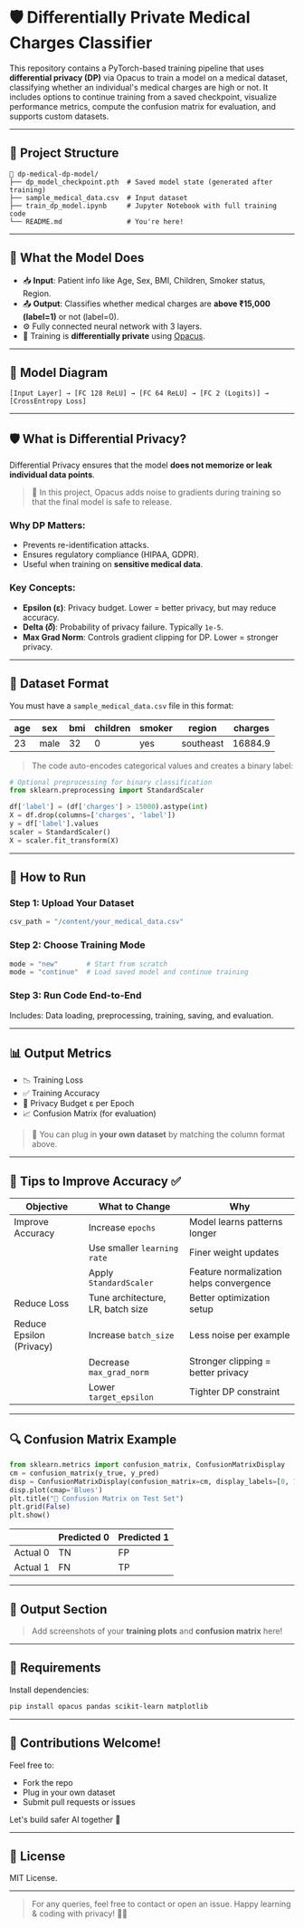 # 🛡️ Differentially Private Medical Charges Classifier

&#x20;&#x20;

This repository contains a PyTorch-based training pipeline that uses **differential privacy (DP)** via Opacus to train a model on a medical dataset, classifying whether an individual's medical charges are high or not. It includes options to continue training from a saved checkpoint, visualize performance metrics, compute the confusion matrix for evaluation, and supports custom datasets.

---

## 📂 Project Structure

```
📁 dp-medical-dp-model/
├── dp_model_checkpoint.pth  # Saved model state (generated after training)
├── sample_medical_data.csv  # Input dataset
├── train_dp_model.ipynb     # Jupyter Notebook with full training code
└── README.md                # You're here!
```

---

## 🧠 What the Model Does

- 📥 **Input**: Patient info like Age, Sex, BMI, Children, Smoker status, Region.
- 📤 **Output**: Classifies whether medical charges are **above ₹15,000 (label=1)** or not (label=0).
- ⚙️ Fully connected neural network with 3 layers.
- 🔐 Training is **differentially private** using [Opacus](https://opacus.ai/).

---

## 🧰 Model Diagram

```text
[Input Layer] → [FC 128 ReLU] → [FC 64 ReLU] → [FC 2 (Logits)] → [CrossEntropy Loss]
```

---

## 🛡️ What is Differential Privacy?

Differential Privacy ensures that the model **does not memorize or leak individual data points**.

> 🔐 In this project, Opacus adds noise to gradients during training so that the final model is safe to release.

### Why DP Matters:

- Prevents re-identification attacks.
- Ensures regulatory compliance (HIPAA, GDPR).
- Useful when training on **sensitive medical data**.

### Key Concepts:

- **Epsilon (ε)**: Privacy budget. Lower = better privacy, but may reduce accuracy.
- **Delta (𝛿)**: Probability of privacy failure. Typically `1e-5`.
- **Max Grad Norm**: Controls gradient clipping for DP. Lower = stronger privacy.

---

## 🧪 Dataset Format

You must have a `sample_medical_data.csv` file in this format:

| age | sex  | bmi | children | smoker | region    | charges |
| --- | ---- | --- | -------- | ------ | --------- | ------- |
| 23  | male | 32  | 0        | yes    | southeast | 16884.9 |

> The code auto-encodes categorical values and creates a binary label:

```python
# Optional preprocessing for binary classification
from sklearn.preprocessing import StandardScaler

df['label'] = (df['charges'] > 15000).astype(int)
X = df.drop(columns=['charges', 'label'])
y = df['label'].values
scaler = StandardScaler()
X = scaler.fit_transform(X)
```

---

## 🚀 How to Run

### Step 1: Upload Your Dataset

```python
csv_path = "/content/your_medical_data.csv"
```

### Step 2: Choose Training Mode

```python
mode = "new"       # Start from scratch
mode = "continue"  # Load saved model and continue training
```

### Step 3: Run Code End-to-End

Includes: Data loading, preprocessing, training, saving, and evaluation.

---

## 📊 Output Metrics

- 📉 Training Loss
- ✅ Training Accuracy
- 🔐 Privacy Budget ε per Epoch
- 📈 Confusion Matrix (for evaluation)

> 📌 You can plug in **your own dataset** by matching the column format above.

---

## 🧠 Tips to Improve Accuracy ✅

| Objective                | What to Change                    | Why                                     |
| ------------------------ | --------------------------------- | --------------------------------------- |
| Improve Accuracy         | Increase `epochs`                 | Model learns patterns longer            |
|                          | Use smaller `learning rate`       | Finer weight updates                    |
|                          | Apply `StandardScaler`            | Feature normalization helps convergence |
| Reduce Loss              | Tune architecture, LR, batch size | Better optimization setup               |
| Reduce Epsilon (Privacy) | Increase `batch_size`             | Less noise per example                  |
|                          | Decrease `max_grad_norm`          | Stronger clipping = better privacy      |
|                          | Lower `target_epsilon`            | Tighter DP constraint                   |

---

## 🔍 Confusion Matrix Example

```python
from sklearn.metrics import confusion_matrix, ConfusionMatrixDisplay
cm = confusion_matrix(y_true, y_pred)
disp = ConfusionMatrixDisplay(confusion_matrix=cm, display_labels=[0, 1])
disp.plot(cmap='Blues')
plt.title("🧠 Confusion Matrix on Test Set")
plt.grid(False)
plt.show()
```

|          | Predicted 0 | Predicted 1 |
| -------- | ----------- | ----------- |
| Actual 0 | TN          | FP          |
| Actual 1 | FN          | TP          |

---

## 📌 Output Section

> Add screenshots of your **training plots** and **confusion matrix** here!

---

## 🧰 Requirements

Install dependencies:

```bash
pip install opacus pandas scikit-learn matplotlib
```

---

## 🙌 Contributions Welcome!

Feel free to:

- Fork the repo
- Plug in your own dataset
- Submit pull requests or issues

Let's build safer AI together 🤝

---

## 📜 License

MIT License.

---

> For any queries, feel free to contact or open an issue. Happy learning & coding with privacy! 🔐🚀


